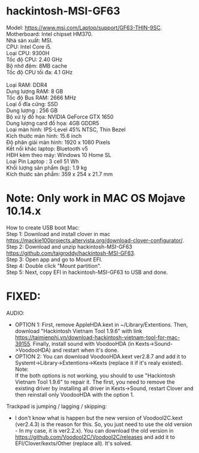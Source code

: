 # hackintosh-MSI-GF63 

Model: https://www.msi.com/Laptop/support/GF63-THIN-9SC.  <br>
Motherboard: Intel chipset HM370. <br>
Nhà sản xuất:	MSI. <br>
CPU:	Intel Core i5. <br>
Loại CPU:	9300H  <br>
Tốc độ CPU:	2.40 GHz  <br>
Bộ nhớ đệm:	8MB cache  <br>
Tốc độ CPU tối đa:	4.1 GHz<br>  
Loại RAM:	DDR4 <br>
Dung lượng RAM:	8 GB  <br>
Tốc độ Bus RAM:	2666 MHz<br>
Loại ổ đĩa cứng:	SSD<br>
Dung lượng :	256 GB<br>
Bộ xử lý đồ họa:	NVIDIA GeForce GTX 1650<br>
Dung lượng card đồ họa:	4GB GDDR5<br>
Loại màn hình:	IPS-Level 45% NTSC, Thin Bezel<br>
Kích thước màn hình:	15.6 inch<br>
Độ phân giải màn hình:	1920 x 1080 Pixels<br>
Kết nối khác laptop:	Bluetooth v5<br>
HĐH kèm theo máy:	Windows 10 Home SL<br>
Loại Pin Laptop :	3 cell 51 Wh<br>
Khối lượng sản phẩm (kg):	1.9 kg<br>
Kích thước sản phẩm:	359 x 254 x 21.7 mm <br>
  
# Note: Only work in MAC OS Mojave 10.14.x 
  
How to create USB boot Mac:  
Step 1: Download and install clover in mac https://mackie100projects.altervista.org/download-clover-configurator/. <br>
Step 2: Download and unzip hackintosh-MSI-GF63 https://github.com/taigroddy/hackintosh-MSI-GF63. <br>
Step 3: Open app and go to Mount EFI. <br>
Step 4: Double click "Mount partition". <br>
Step 5: Next, copy EFI in hackintosh-MSI-GF63 to USB and done. <br>

# FIXED: 
AUDIO: <br>
- OPTION 1: First, remove AppleHDA.kext in ~/Library/Extentions. Then, download "Hackintosh Vietnam Tool 1.9.6" with link https://taimienphi.vn/download-hackintosh-vietnam-tool-for-mac-39155. Finally, install sound with VoodooHDA (in Kexts->Sound->VoodooHDA) and restart when it's done.   
- OPTION 2: You can download VoodooHDA.kext ver2.8.7 and add it to Systemt->Library->Extentions->Kexts (replace it if it's realy existed). 
Note: <br>
If the both options is not working, you should to use "Hackintosh Vietnam Tool 1.9.6" to repair it. The first, you need to remove the existing driver by installing all driver in Kexts->Sound, restart Clover and then reinstall only VoodooHDA with the option 1.<br>

Trackpad is jumping / lagging / skipping:  
- I don't know what is happen but the new version of VoodooI2C.kext (ver2.4.3) is the reason for this. So, you just need to use the old version - In my case, it is ver2.2.x). You can download the old version in https://github.com/VoodooI2C/VoodooI2C/releases and add it to EFI/Clover/kexts/Other (replace all). It's solved.  
